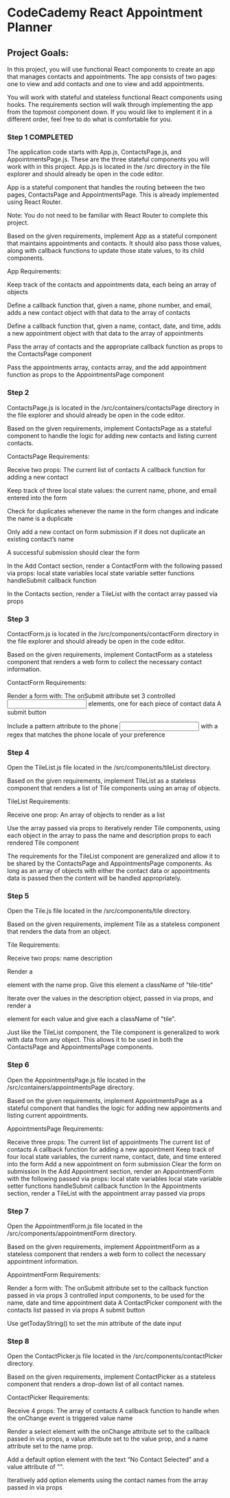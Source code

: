 # CodeCademy React Appointment Planner

## Project Goals:

In this project, you will use functional React components to create an app that manages contacts and appointments. The app consists of two pages: one to view and add contacts and one to view and add appointments.

You will work with stateful and stateless functional React components using hooks. The requirements section will walk through implementing the app from the topmost component down. If you would like to implement it in a different order, feel free to do what is comfortable for you.

### Step 1 COMPLETED

The application code starts with App.js, ContactsPage.js, and AppointmentsPage.js. These are the three stateful components you will work with in this project. App.js is located in the /src directory in the file explorer and should already be open in the code editor.

App is a stateful component that handles the routing between the two pages, ContactsPage and AppointmentsPage. This is already implemented using React Router.

Note: You do not need to be familiar with React Router to complete this project.

Based on the given requirements, implement App as a stateful component that maintains appointments and contacts. It should also pass those values, along with callback functions to update those state values, to its child components.

App Requirements:

Keep track of the contacts and appointments data, each being an array of objects

Define a callback function that, given a name, phone number, and email, adds a new contact object with that data to the array of contacts

Define a callback function that, given a name, contact, date, and time, adds a new appointment object with that data to the array of appointments

Pass the array of contacts and the appropriate callback function as props to the ContactsPage component

Pass the appointments array, contacts array, and the add appointment function as props to the AppointmentsPage component

### Step 2

ContactsPage.js is located in the /src/containers/contactsPage directory in the file explorer and should already be open in the code editor.

Based on the given requirements, implement ContactsPage as a stateful component to handle the logic for adding new contacts and listing current contacts.

ContactsPage Requirements:

Receive two props:
The current list of contacts
A callback function for adding a new contact

Keep track of three local state values: the current name, phone, and email entered into the form

Check for duplicates whenever the name in the form changes and indicate the name is a duplicate

Only add a new contact on form submission if it does not duplicate an existing contact’s name

A successful submission should clear the form

In the Add Contact section, render a ContactForm with the following passed via props:
local state variables
local state variable setter functions
handleSubmit callback function

In the Contacts section, render a TileList with the contact array passed via props

### Step 3
ContactForm.js is located in the /src/components/contactForm directory in the file explorer and should already be open in the code editor.

Based on the given requirements, implement ContactForm as a stateless component that renders a web form to collect the necessary contact information.

ContactForm Requirements:

Render a form with:
The onSubmit attribute set
3 controlled <input> elements, one for each piece of contact data
A submit button

Include a pattern attribute to the phone <input> with a regex that matches the phone locale of your preference

### Step 4
Open the TileList.js file located in the /src/components/tileList directory.

Based on the given requirements, implement TileList as a stateless component that renders a list of Tile components using an array of objects.

TileList Requirements:

Receive one prop:
An array of objects to render as a list

Use the array passed via props to iteratively render Tile components, using each object in the array to pass the name and description props to each rendered Tile component

The requirements for the TileList component are generalized and allow it to be shared by the ContactsPage and AppointmentsPage components. As long as an array of objects with either the contact data or appointments data is passed then the content will be handled appropriately.

### Step 5
Open the Tile.js file located in the /src/components/tile directory.

Based on the given requirements, implement Tile as a stateless component that renders the data from an object.

Tile Requirements:

Receive two props:
name
description

Render a <p> element with the name prop. Give this element a className of "tile-title"

Iterate over the values in the description object, passed in via props, and render a <p> element for each value and give each a className of "tile".

Just like the TileList component, the Tile component is generalized to work with data from any object. This allows it to be used in both the ContactsPage and AppointmentsPage components.

### Step 6

Open the AppointmentsPage.js file located in the /src/containers/appointmentsPage directory.

Based on the given requirements, implement AppointmentsPage as a stateful component that handles the logic for adding new appointments and listing current appointments.

AppointmentsPage Requirements:

Receive three props:
The current list of appointments
The current list of contacts
A callback function for adding a new appointment
Keep track of four local state variables, the current name, contact, date, and time entered into the form
Add a new appointment on form submission
Clear the form on submission
In the Add Appointment section, render an AppointmentForm with the following passed via props:
local state variables
local state variable setter functions
handleSubmit callback function
In the Appointments section, render a TileList with the appointment array passed via props

### Step 7

Open the AppointmentForm.js file located in the /src/components/appointmentForm directory.

Based on the given requirements, implement AppointmentForm as a stateless component that renders a web form to collect the necessary appointment information.

AppointmentForm Requirements:

Render a form with:
The onSubmit attribute set to the callback function passed in via props
3 controlled input components, to be used for the name, date and time appointment data
A ContactPicker component with the contacts list passed in via props
A submit button

Use getTodayString() to set the min attribute of the date input

### Step 8

Open the ContactPicker.js file located in the /src/components/contactPicker directory.

Based on the given requirements, implement ContactPicker as a stateless component that renders a drop-down list of all contact names.

ContactPicker Requirements:

Receive 4 props:
The array of contacts
A callback function to handle when the onChange event is triggered
value
name

Render a select element with the onChange attribute set to the callback passed in via props, a value attribute set to the value prop, and a name attribute set to the name prop.

Add a default option element with the text “No Contact Selected” and a value attribute of "".

Iteratively add option elements using the contact names from the array passed in via props